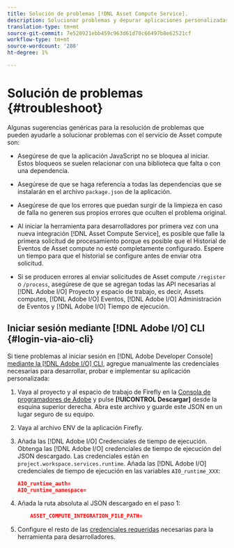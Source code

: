 ```yaml
---
title: Solución de problemas [!DNL Asset Compute Service].
description: Solucionar problemas y depurar aplicaciones personalizadas mediante [!DNL Asset Compute Service].
translation-type: tm+mt
source-git-commit: 7e520921ebb459c963d61d70c66497b8e62521cf
workflow-type: tm+mt
source-wordcount: '288'
ht-degree: 1%

---
```



# Solución de problemas {#troubleshoot}

Algunas sugerencias genéricas para la resolución de problemas que pueden ayudarle a solucionar problemas con el servicio de Asset compute son:

* Asegúrese de que la aplicación JavaScript no se bloquea al iniciar. Estos bloqueos se suelen relacionar con una biblioteca que falta o con una dependencia.
* Asegúrese de que se haga referencia a todas las dependencias que se instalarán en el archivo `package.json` de la aplicación.
* Asegúrese de que los errores que puedan surgir de la limpieza en caso de falla no generen sus propios errores que oculten el problema original.

* Al iniciar la herramienta para desarrolladores por primera vez con una nueva integración [!DNL Asset Compute Service], es posible que falle la primera solicitud de procesamiento porque es posible que el Historial de Eventos de Asset compute no esté completamente configurado. Espere un tiempo para que el historial se configure antes de enviar otra solicitud.
* Si se producen errores al enviar solicitudes de Asset compute `/register` o `/process`, asegúrese de que se agregan todas las API necesarias al [!DNL Adobe I/O] Proyecto y espacio de trabajo, es decir, Assets computes, [!DNL Adobe I/O] Eventos, [!DNL Adobe I/O] Administración de Eventos y [!DNL Adobe I/O] Tiempo de ejecución.

## Iniciar sesión mediante [!DNL Adobe I/O] CLI {#login-via-aio-cli}

Si tiene problemas al iniciar sesión en [!DNL Adobe Developer Console] [mediante la [!DNL Adobe I/O] CLI](https://github.com/AdobeDocs/project-firefly/blob/master/getting_started/first_app.md#3-signing-in-from-cli), agregue manualmente las credenciales necesarias para desarrollar, probar e implementar su aplicación personalizada:

1. Vaya al proyecto y al espacio de trabajo de Firefly en la [Consola de programadores de Adobe](https://console.adobe.io/) y pulse **[!UICONTROL Descargar]** desde la esquina superior derecha. Abra este archivo y guarde este JSON en un lugar seguro de su equipo.

1. Vaya al archivo ENV de la aplicación Firefly.

1. Añada las [!DNL Adobe I/O] Credenciales de tiempo de ejecución. Obtenga las [!DNL Adobe I/O] credenciales de tiempo de ejecución del JSON descargado. Las credenciales están en `project.workspace.services.runtime`. Añada las [!DNL Adobe I/O] credenciales de tiempo de ejecución en las variables `AIO_runtime_XXX`:

   ```json
   AIO_runtime_auth=
   AIO_runtime_namespace=
   ```

1. Añada la ruta absoluta al JSON descargado en el paso 1:

   ```json
       ASSET_COMPUTE_INTEGRATION_FILE_PATH=
   ```

1. Configure el resto de las [credenciales requeridas](develop-custom-application.md) necesarias para la herramienta para desarrolladores.

<!-- TBD for later:
Add any best practices for developers in this section:
* Any items to take care of when creating projects.
* Any naming conventions, reserved keywords, etc.?
* Any terms that can become a source of confusion later based on our OOTB naming.

* If required, add limitations for custom applications and spin those off as best practices.
* Do NOT borrow any content from https://git.corp.adobe.com/nui/nui/blob/master/doc/worker_api.md. It is outdated and irrelevant for 3rd party custom applications.
-->

